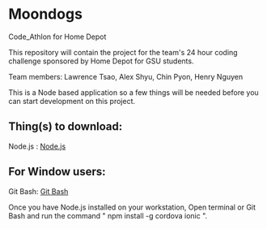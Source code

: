 # Moondogs
Code_Athlon for Home Depot

This repository will contain the project for the team's 24 hour coding challenge sponsored by Home Depot for GSU students.

Team members: Lawrence Tsao, Alex Shyu, Chin Pyon, Henry Nguyen

This is a Node based application so a few things will be needed before you 
can start development on this project.

Thing(s) to download: 
---
Node.js : [Node.js](nodejs.org)

For Window users: 
---
Git Bash: [Git Bash](git-scm.com/downloads)

Once you have Node.js installed on your workstation, Open terminal 
or Git Bash and run the command " npm install -g cordova ionic ".
